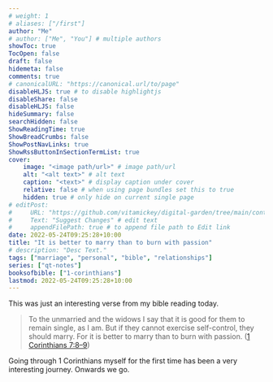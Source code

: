 ```yaml
---
# weight: 1
# aliases: ["/first"]
author: "Me"
# author: ["Me", "You"] # multiple authors
showToc: true
TocOpen: false
draft: false
hidemeta: false
comments: true
# canonicalURL: "https://canonical.url/to/page"
disableHLJS: true # to disable highlightjs
disableShare: false
disableHLJS: false
hideSummary: false
searchHidden: false
ShowReadingTime: true
ShowBreadCrumbs: false
ShowPostNavLinks: true
ShowRssButtonInSectionTermList: true
cover:
    image: "<image path/url>" # image path/url
    alt: "<alt text>" # alt text
    caption: "<text>" # display caption under cover
    relative: false # when using page bundles set this to true
    hidden: true # only hide on current single page
# editPost:
#     URL: "https://github.com/vitamickey/digital-garden/tree/main/content"
#     Text: "Suggest Changes" # edit text
#     appendFilePath: true # to append file path to Edit link
date: 2022-05-24T09:25:28+10:00
title: "It is better to marry than to burn with passion"
# description: "Desc Text."
tags: ["marriage", "personal", "bible", "relationships"]
series: ["qt-notes"]
booksofbible: ["1-corinthians"]
lastmod: 2022-05-24T09:25:28+10:00
---
```


This was just an interesting verse from my bible reading today. 

> To the unmarried and the widows I say that it is good for them to remain single, as I am. But if they cannot exercise self-control, they should marry. For it is better to marry than to burn with passion. ([1 Corinthians 7:8–9](https://esv.org/1Corinthians7:8–9))

Going through 1 Corinthians myself for the first time has been a very interesting journey. Onwards we go. 